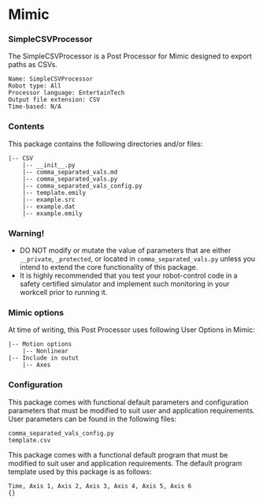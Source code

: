 # Mimic

### SimpleCSVProcessor

The SimpleCSVProcessor is a Post Processor for Mimic designed to export paths as CSVs.

```
Name: SimpleCSVProcessor
Robot type: All
Processor language: EntertainTech
Output file extension: CSV
Time-based: N/A
```


### Contents

This package contains the following directories and/or files:

```
|-- CSV
    |-- __init__.py
    |-- comma_separated_vals.md
    |-- comma_separated_vals.py
    |-- comma_separated_vals_config.py
    |-- template.emily
    |-- example.src
    |-- example.dat
    |-- example.emily
```


### Warning!

- DO NOT modify or mutate the value of parameters that are either `__private`,
  `_protected`, or located in `comma_separated_vals.py` unless you intend to extend the core
  functionality of this package.
- It is highly recommended that you test your robot-control code in a safety
  certified simulator and implement such monitoring in your workcell prior to
  running it.


### Mimic options

At time of writing, this Post Processor uses following User Options in Mimic:

```
|-- Motion options
    |-- Nonlinear
|-- Include in outut
    |-- Axes
```


### Configuration

This package comes with functional default parameters and configuration
parameters that must be modified to suit user and application requirements.
User parameters can be found in the following files:

```
comma_separated_vals_config.py
template.csv
```

This package comes with a functional default program that must be modified to
suit user and application requirements.
The default program template used by this package is as follows:

```
Time, Axis 1, Axis 2, Axis 3, Axis 4, Axis 5, Axis 6
{}
```


#
